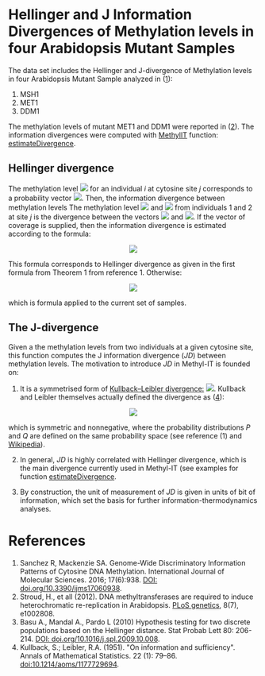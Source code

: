 #  Hellinger and J Information Divergences of Methylation levels in four Arabidopsis Mutant Samples
The data set includes the Hellinger and J-divergence of Methylation levels in four Arabidopsis Mutant Sample analyzed
in (<a href="#1">1</a>): 
1. MSH1
2. MET1
3. DDM1

The methylation levels of mutant MET1 and DDM1 were reported in (<a href="#2">2</a>). The information divergences were 
computed with [MethylIT](https://genomaths.github.io/methylit/index.html) function: [estimateDivergence](https://genomaths.github.io/methylit/reference/estimateDivergence.html).


## Hellinger divergence

The methylation level <img src="https://render.githubusercontent.com/render/math?math=p_{ij}"> for an individual _i_ at
cytosine site _j_ corresponds to a probability vector 
<img src="https://render.githubusercontent.com/render/math?math=p^{ij}=(p_{ij},1 - p_{ij})">. 
Then, the information divergence between methylation levels
The methylation level <img src="https://render.githubusercontent.com/render/math?math=p^1j"> and
<img src="https://render.githubusercontent.com/render/math?math=p^2j"> from individuals 1 and 2 at site _j_
is the divergence between the vectors 
<img src="https://render.githubusercontent.com/render/math?math=p^1j = (p_{1j}, 1 - p_{1j})"> and 
<img src="https://render.githubusercontent.com/render/math?math=p^1j = (p_{2j}, 1 - p_{2j})">.
If the vector of coverage is supplied, then the information divergence is estimated according to the formula:

<div align="center"><img src="https://render.githubusercontent.com/render/math?math=HD = \dfrac{2 (n_1 %2B 1) (n_2  %2B 1)}{n_1  %2B n_2 %2B 2} ((\sqrt(p_{1j}) - \sqrt(p_{2j}))^2  %2B (\sqrt(1 - p_{1j}) - \sqrt(1 - p_{2j}))^2)"></div>

This formula corresponds to Hellinger divergence as given in the first
formula from Theorem 1 from reference 1. Otherwise:

<div align="center"><img src="https://render.githubusercontent.com/render/math?math=HD = (\sqrt(p_{1j}) - \sqrt(p_{2j}))^2  %2B (\sqrt(1 - p_{1j}) - \sqrt(1 - p_{2j}))^2"></div>

which is formula applied to the current set of samples.

## The J-divergence 

Given a the methylation levels from two individuals at a given
cytosine site, this function computes the J information divergence
(_JD_) between methylation levels. The motivation to introduce
_JD_ in Methyl-IT is founded on:

1. It is a symmetrised form of [Kullback–Leibler divergence:](https://is.gd/oS8Bwv) 
<img src="https://render.githubusercontent.com/render/math?math=D_{KL}(P || Q)">. 
Kullback and Leibler themselves actually defined the divergence as (<a href="#4">4</a>): 

<div align="center"><img src="https://render.githubusercontent.com/render/math?math=JD=D_{KL}(P || Q) %2B D_{KL}(Q || P)"></div>

which is symmetric and nonnegative, where the probability distributions
_P_ and _Q_ are defined on the same probability space
(see reference (1) and [Wikipedia](https://is.gd/oS8Bwv)).

2. In general, _JD_ is highly correlated with Hellinger divergence, 
which is the main divergence currently used in Methyl-IT (see examples for function 
[estimateDivergence](https://genomaths.github.io/methylit/reference/estimateDivergence.html).

3. By construction, the unit of measurement of _JD_ is given in units of bit of information, 
which set the basis for further information-thermodynamics analyses.


# References
1. <a name="1"></a>Sanchez R, Mackenzie SA. Genome-Wide Discriminatory Information Patterns of Cytosine DNA Methylation. International Journal of Molecular Sciences. 2016; 17(6):938. <a href="https://doi.org/10.3390/ijms17060938">DOI: doi.org/10.3390/ijms17060938</a>. 
2. <a name="2"></a>Stroud, H., et all (2012). DNA methyltransferases are required to induce heterochromatic re-replication in Arabidopsis. 
<a href="https://journals.plos.org/plosgenetics/article?id=10.1371/journal.pgen.1002808">PLoS genetics</a>, 8(7), e1002808.
4. Basu  A., Mandal  A., Pardo L (2010) Hypothesis testing for two discrete populations based on the Hellinger distance. Stat Probab Lett 80: 206-214. 
<a href="https://doi.org/10.1016/j.spl.2009.10.008">DOI: doi.org/10.1016/j.spl.2009.10.008</a>.
6. <a name="2"></a>Kullback, S.; Leibler, R.A. (1951). "On information and sufficiency". Annals of Mathematical Statistics. 22 (1): 79–86. <a href="https://projecteuclid.org/journals/annals-of-mathematical-statistics/volume-22/issue-1/On-Information-and-Sufficiency/10.1214/aoms/1177729694.full#:~:text=10.1214/aoms/1177729694">doi:10.1214/aoms/1177729694</a>.


